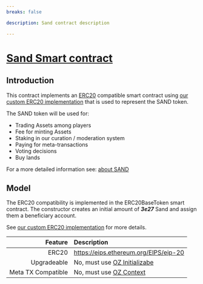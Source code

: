 ```yaml
---
breaks: false

description: Sand contract description

---
```


# [Sand Smart contract](https://github.com/thesandboxgame/sandbox-smart-contracts/blob/master/src/solc_0.5/Sand.sol)

## Introduction

This contract implements an [ERC20](https://eips.ethereum.org/EIPS/eip-20) compatible smart contract
using [our custom ERC20 implementation](../token/ERC20.md) that is used to represent the SAND token.

The SAND token will be used for:

- Trading Assets among players
- Fee for minting Assets
- Staking in our curation / moderation system
- Paying for meta-transactions
- Voting decisions
- Buy lands

For a more detailed information see: [about SAND](https://sandboxgame.gitbook.io/the-sandbox/sand/what-is-sand)

## Model

The ERC20 compatibility is implemented in the ERC20BaseToken smart contract. The constructor creates an initial amount
of ***3e27*** Sand and assign them a beneficiary account.

See [our custom ERC20 implementation](../token/ERC20.md) for more details.

|                     Feature | Description                                                                  |
|----------------------------:|:-----------------------------------------------------------------------------|
|                       ERC20 | https://eips.ethereum.org/EIPS/eip-20                                        |
|                 Upgradeable | No, must use [OZ Initializabe](https://docs.openzeppelin.com/upgrades-plugins/1.x/writing-upgradeable) |
|          Meta TX Compatible | No, must use [OZ Context](https://github.com/OpenZeppelin/openzeppelin-contracts/blob/master/contracts/utils/Context.sol)|
